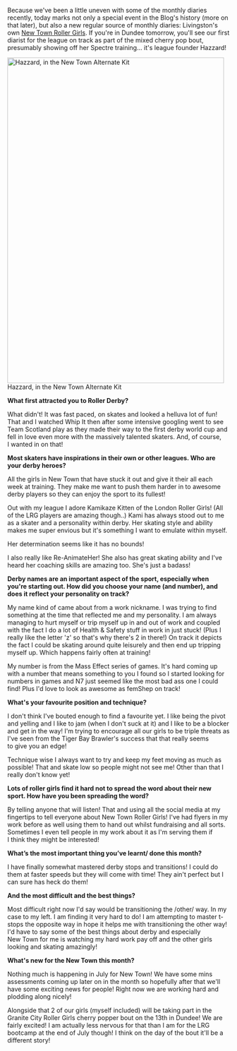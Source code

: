 <html><body><p>Because we've been a little uneven with some of the monthly diaries recently, today marks not only a special event in the Blog's history (more on that later), but also a new regular source of monthly diaries: Livingston's own <a href="http://newtownrollergirls.tumblr.com/">New Town Roller Girls</a>. If you're in Dundee tomorrow, you'll see our first diarist for the league on track as part of the mixed cherry pop bout, presumably showing off her Spectre training... it's league founder Hazzard!

<a href="http://www.scottishrollerderbyblog.com/2013/07/hazel-headshot-thm.jpg"><img class=" wp-image-2815 " alt="Hazzard, in the New Town Alternate Kit" src="http://www.scottishrollerderbyblog.com/2013/07/hazel-headshot-thm.jpg?w=614" width="491" height="738"></a> Hazzard, in the New Town Alternate Kit

<strong>What first attracted you to Roller Derby?</strong>

What didn't! It was fast paced, on skates and looked a helluva lot of fun! That and I watched Whip It then after some intensive googling went to see Team Scotland play as they made their way to the first derby world cup and fell in love even more with the massively talented skaters. And, of course, I wanted in on that!

<strong>Most skaters have inspirations in their own or other leagues. Who are your derby heroes?</strong>

All the girls in New Town that have stuck it out and give it their all each week at training. They make me want to push them harder in to awesome derby players so they can enjoy the sport to its fullest!

Out with my league I adore Kamikaze Kitten of the London Roller Girls! (All of the LRG players are amazing though..) Kami has always stood out to me as a skater and a personality within derby. Her skating style and ability makes me super envious but it's something I want to emulate within myself.

Her determination seems like it has no bounds!

I also really like Re-AnimateHer! She also has great skating ability and I've heard her coaching skills are amazing too. She's just a badass!

<strong>Derby names are an important aspect of the sport, especially when you're starting out. How did you choose your name (and number), and does it reflect your personality on track?</strong>

My name kind of came about from a work nickname. I was trying to find something at the time that reflected me and my personality. I am always managing to hurt myself or trip myself up in and out of work and coupled with the fact I do a lot of Health &amp; Safety stuff in work in just stuck! (Plus I really like the letter 'z' so that's why there's 2 in there!) On track it depicts the fact I could be skating around quite leisurely and then end up tripping myself up. Which happens fairly often at training!

My number is from the Mass Effect series of games. It's hard coming up with a number that means something to you I found so I started looking for numbers in games and N7 just seemed like the most bad ass one I could find! Plus I'd love to look as awesome as femShep on track!

<strong>What's your favourite position and technique?</strong>

I don't think I've bouted enough to find a favourite yet. I like being the pivot and yelling and I like to jam (when I don't suck at it) and I like to be a blocker and get in the way! I'm trying to encourage all our girls to be triple threats as I've seen from the Tiger Bay Brawler's success that that really seems to give you an edge!

Technique wise I always want to try and keep my feet moving as much as possible! That and skate low so people might not see me! Other than that I really don't know yet!

<strong>Lots of roller girls find it hard not to spread the word about their new sport. How have you been spreading the word?</strong>

By telling anyone that will listen! That and using all the social media at my fingertips to tell everyone about New Town Roller Girls! I've had flyers in my work before as well using them to hand out whilst fundraising and all sorts. Sometimes I even tell people in my work about it as I'm serving them if I think they might be interested!

<strong>What’s the most important thing you’ve learnt/ done this month?</strong>

I have finally somewhat mastered derby stops and transitions! I could do them at faster speeds but they will come with time! They ain't perfect but I can sure has heck do them!

<strong>And the most difficult and the best things?</strong>

Most difficult right now I'd say would be transitioning the /other/ way. In my case to my left. I am finding it very hard to do! I am attempting to master t-stops the opposite way in hope it helps me with transitioning the other way! I'd have to say some of the best things about derby and especially New Town for me is watching my hard work pay off and the other girls looking and skating amazingly!

<strong>What's new for the New Town this month?</strong>

Nothing much is happening in July for New Town! We have some mins assessments coming up later on in the month so hopefully after that we'll have some exciting news for people! Right now we are working hard and plodding along nicely!

Alongside that 2 of our girls (myself included) will be taking part in the Granite City Roller Girls cherry popper bout on the 13th in Dundee! We are fairly excited! I am actually less nervous for that than I am for the LRG bootcamp at the end of July though! I think on the day of the bout it'll be a different story!</p></body></html>
